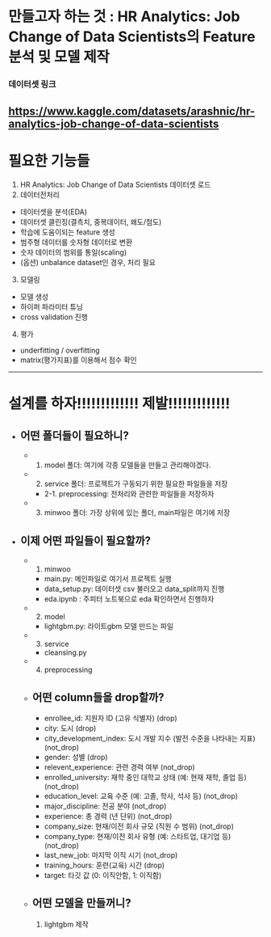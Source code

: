 # 만들고자 하는 것 : HR Analytics: Job Change of Data Scientists의 Feature 분석 및 모델 제작

### 데이터셋 링크
https://www.kaggle.com/datasets/arashnic/hr-analytics-job-change-of-data-scientists
---
# 필요한 기능들 
1. HR Analytics: Job Change of Data Scientists 데이터셋 로드 
2. 데이터전처리 
  - 데이터셋을 분석(EDA)
  - 데이터셋 클린징(결측치, 중복데이터, 왜도/첨도)
  - 학습에 도움이되는 feature 생성 
  - 범주형 데이터를 숫자형 데이터로 변환 
  - 숫자 데이터의 범위를 통일(scaling)
  - (옵션) unbalance dataset인 경우, 처리 필요
3. 모델링 
  - 모델 생성
  - 하이퍼 파라미터 튜닝 
  - cross validation 진행 
4. 평가 
  - underfitting / overfitting 
  - matrix(평가지표)를 이용해서 점수 확인 
  ---

  # 설계를 하자!!!!!!!!!!!!! 제발!!!!!!!!!!!!!
- ## 어떤 폴더들이 필요하니? 
  - 1. model 폴더: 여기에 각종 모델들을 만들고 관리해야겠다.
  - 2. service 폴더: 프로젝트가 구동되기 위한 필요한 파일들을 저장
    - 2-1. preprocessing: 전처리와 관련한 파일들을 저장하자
  - 3. minwoo 폴더: 가장 상위에 있는 폴더, main파일은 여기에 저장

- ## 이제 어떤 파일들이 필요할까?
  - 1. minwoo
    - main.py: 메인파일로 여기서 프로젝트 실행
    - data_setup.py: 데이터셋 csv 불러오고 data_split까지 진행
    - eda.ipynb : 주피터 노트북으로 eda 확인하면서 진행하자
  - 2. model
    - lightgbm.py: 라이트gbm 모델 만드는 파일
  - 3. service
    - cleansing.py
  - 4. preprocessing

  - ## 어떤 column들을 drop할까?
    - enrollee_id: 지원자 ID (고유 식별자) (drop)
    - city: 도시 (drop)
    - city_development_index: 도시 개발 지수 (발전 수준을 나타내는 지표) (not_drop)
    - gender: 성별 (drop)
    - relevent_experience: 관련 경력 여부 (not_drop)
    - enrolled_university: 재학 중인 대학교 상태 (예: 현재 재학, 졸업 등) (not_drop)
    - education_level: 교육 수준 (예: 고졸, 학사, 석사 등) (not_drop)
    - major_discipline: 전공 분야 (not_drop)
    - experience: 총 경력 (년 단위) (not_drop)
    - company_size: 현재/이전 회사 규모 (직원 수 범위) (not_drop)
    - company_type: 현재/이전 회사 유형 (예: 스타트업, 대기업 등) (not_drop)
    - last_new_job: 마지막 이직 시기 (not_drop)
    - training_hours: 훈련(교육) 시간 (drop)
    - target: 타깃 값 (0: 이직안함, 1: 이직함)
  
  - ## 어떤 모델을 만들꺼니?
    1. lightgbm 제작